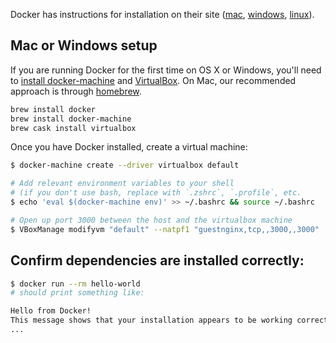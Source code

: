 Docker has instructions for installation on their site ([mac], [windows], [linux]).

## Mac or Windows setup

If you are running Docker for the first time on OS X or Windows,
you'll need to [install docker-machine] and [VirtualBox].
On Mac, our recommended approach is through [homebrew].

```bash
brew install docker
brew install docker-machine
brew cask install virtualbox
```

[homebrew]: http://brew.sh/

Once you have Docker installed, create a virtual machine:

```bash
$ docker-machine create --driver virtualbox default

# Add relevant environment variables to your shell
# (if you don't use bash, replace with `.zshrc`, `.profile`, etc.
$ echo 'eval $(docker-machine env)' >> ~/.bashrc && source ~/.bashrc

# Open up port 3000 between the host and the virtualbox machine
$ VBoxManage modifyvm "default" --natpf1 "guestnginx,tcp,,3000,,3000"
```

## Confirm dependencies are installed correctly:

```bash
$ docker run --rm hello-world
# should print something like:

Hello from Docker!
This message shows that your installation appears to be working correctly.
...
```

[Docker]: https://www.docker.com/
[mac]: https://docs.docker.com/mac/
[windows]: https://docs.docker.com/windows/
[linux]: https://docs.docker.com/linux/
[install docker-machine]: https://docs.docker.com/machine/install-machine
[VirtualBox]: https://www.virtualbox.org/wiki/Downloads
